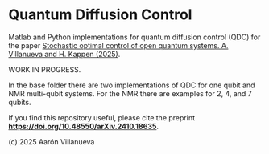 # Quantum Diffusion Control

Matlab and Python implementations for quantum diffusion control (QDC) for the paper [Stochastic optimal control of open quantum systems. A. Villanueva and H. Kappen (2025)](https://arxiv.org/abs/2410.18635).

WORK IN PROGRESS.

In the base folder there are two implementations of QDC for one qubit and NMR multi-qubit systems.
For the NMR there are examples for 2, 4, and 7 qubits.

If you find this repository useful, please cite the preprint **https://doi.org/10.48550/arXiv.2410.18635**.



(c) 2025 Aarón Villanueva
